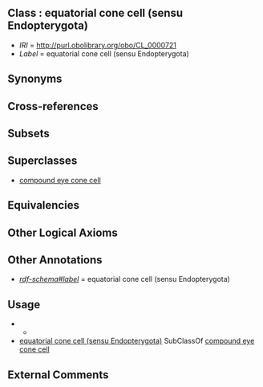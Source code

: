 
## Class : equatorial cone cell (sensu Endopterygota)

 * *IRI* = http://purl.obolibrary.org/obo/CL_0000721
 * *Label* = equatorial cone cell (sensu Endopterygota)

## Synonyms


## Cross-references


## Subsets


## Superclasses

 * [compound eye cone cell](../../CL/18/CL_0000718.md)

## Equivalencies


## Other Logical Axioms


## Other Annotations

 * *[rdf-schema#label](../../el/rdf-schema#label.md)* = equatorial cone cell (sensu Endopterygota)

## Usage

 * -
 * [equatorial cone cell (sensu Endopterygota)](../../CL/21/CL_0000721.md) SubClassOf [compound eye cone cell](../../CL/18/CL_0000718.md)

## External Comments

